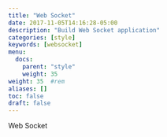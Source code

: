 ```yaml
---
title: "Web Socket"
date: 2017-11-05T14:16:28-05:00
description: "Build Web Socket application"
categories: [style]
keywords: [websocket]
menu:
  docs:
    parent: "style"
    weight: 35
weight: 35	#rem
aliases: []
toc: false
draft: false
---
```


Web Socket
